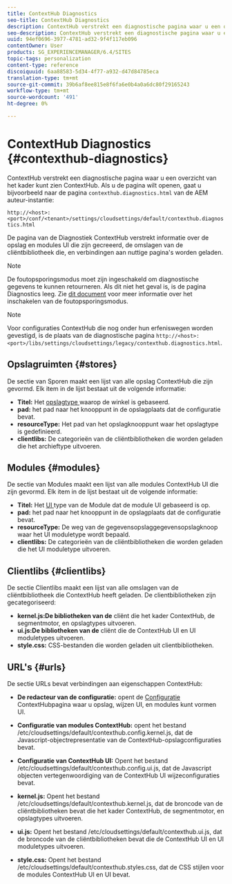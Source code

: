 ```yaml
---
title: ContextHub Diagnostics
seo-title: ContextHub Diagnostics
description: ContextHub verstrekt een diagnostische pagina waar u een overzicht van het kader ContextHub kunt zien
seo-description: ContextHub verstrekt een diagnostische pagina waar u een overzicht van het kader ContextHub kunt zien
uuid: 94ef0696-3977-4781-ad32-9f4f117eb096
contentOwner: User
products: SG_EXPERIENCEMANAGER/6.4/SITES
topic-tags: personalization
content-type: reference
discoiquuid: 6aa88583-5d34-4f77-a932-d47d84785eca
translation-type: tm+mt
source-git-commit: 39b6af8ee815e8f6fa6e0b4a0a6dc80f29165243
workflow-type: tm+mt
source-wordcount: '491'
ht-degree: 0%

---
```



# ContextHub Diagnostics {#contexthub-diagnostics}

ContextHub verstrekt een diagnostische pagina waar u een overzicht van het kader kunt zien ContextHub. Als u de pagina wilt openen, gaat u bijvoorbeeld naar de pagina `contexthub.diagnostics.html` van de AEM auteur-instantie:

`http://<host>:<port>/conf/<tenant>/settings/cloudsettings/default/contexthub.diagnostics.html`

De pagina van de Diagnostiek ContextHub verstrekt informatie over de opslag en modules UI die zijn gecreeerd, de omslagen van de cliëntbibliotheek die, en verbindingen aan nuttige pagina&#39;s worden geladen.

>[!NOTE]
>
>De foutopsporingsmodus moet zijn ingeschakeld om diagnostische gegevens te kunnen retourneren. Als dit niet het geval is, is de pagina Diagnostics leeg. Zie [dit document](/help/sites-administering/contexthub-config.md#debugging-contexthub) voor meer informatie over het inschakelen van de foutopsporingsmodus.

>[!NOTE]
>
>Voor configuraties ContextHub die nog onder hun erfeniswegen worden gevestigd, is de plaats van de diagnostische pagina `http://<host>:<port>/libs/settings/cloudsettings/legacy/contexthub.diagnostics.html`.

## Opslagruimten {#stores}

De sectie van Sporen maakt een lijst van alle opslag ContextHub die zijn gevormd. Elk item in de lijst bestaat uit de volgende informatie:

* **Titel:** Het  [opslagtype ](/help/sites-developing/ch-samplestores.md) waarop de winkel is gebaseerd.
* **pad:** het pad naar het knooppunt in de opslagplaats dat de configuratie bevat.
* **resourceType:** Het pad van het opslagknooppunt waar het opslagtype is gedefinieerd.
* **clientlibs:** De categorieën van de cliëntbibliotheken die worden geladen die het archieftype uitvoeren.

## Modules {#modules}

De sectie van Modules maakt een lijst van alle modules ContextHub UI die zijn gevormd. Elk item in de lijst bestaat uit de volgende informatie:

* **Titel:** Het  [UI ](/help/sites-developing/ch-samplemodules.md) type van de Module dat de module UI gebaseerd is op.
* **pad:** het pad naar het knooppunt in de opslagplaats dat de configuratie bevat.
* **resourceType:** De weg van de gegevensopslaggegevensopslagknoop waar het UI moduletype wordt bepaald.
* **clientlibs:** De categorieën van de cliëntbibliotheken die worden geladen die het UI moduletype uitvoeren.

## Clientlibs {#clientlibs}

De sectie Clientlibs maakt een lijst van alle omslagen van de cliëntbibliotheek die ContextHub heeft geladen. De clientbibliotheken zijn gecategoriseerd:

* **kernel.js:De bibliotheken van de** cliënt die het kader ContextHub, de segmentmotor, en opslagtypes uitvoeren.
* **ui.js:De bibliotheken van de** cliënt die de ContextHub UI en UI moduletypes uitvoeren.
* **style.css:** CSS-bestanden die worden geladen uit clientbibliotheken.

## URL&#39;s {#urls}

De sectie URLs bevat verbindingen aan eigenschappen ContextHub:

* **De redacteur van de configuratie:** opent de  [Configuratie ](/help/sites-administering/contexthub-config.md) ContextHubpagina waar u opslag, wijzen UI, en modules kunt vormen UI.

* **Configuratie van modules ContextHub:** opent het bestand /etc/cloudsettings/default/contexthub.config.kernel.js, dat de Javascript-objectrepresentatie van de ContextHub-opslagconfiguraties bevat.
* **Configuratie van ContextHub UI:** Opent het bestand /etc/cloudsettings/default/contexthub.config.ui.js, dat de Javascript objecten vertegenwoordiging van de ContextHub UI wijzeconfiguraties bevat.
* **kernel.js:** Opent het bestand /etc/cloudsettings/default/contexthub.kernel.js, dat de broncode van de cliëntbibliotheken bevat die het kader ContextHub, de segmentmotor, en opslagtypes uitvoeren.
* **ui.js:** Opent het bestand /etc/cloudsettings/default/contexthub.ui.js, dat de broncode van de cliëntbibliotheken bevat die de ContextHub UI en UI moduletypes uitvoeren.
* **style.css:** Opent het bestand /etc/cloudsettings/default/contexthub.styles.css, dat de CSS stijlen voor de modules ContextHub UI en UI bevat.
